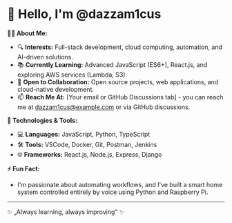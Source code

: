 # 👋 Hello, I'm @dazzam1cus

**👨‍💻 About Me:**
- 🔍 **Interests:** Full-stack development, cloud computing, automation, and AI-driven solutions.
- 📚 **Currently Learning:** Advanced JavaScript (ES6+), React.js, and exploring AWS services (Lambda, S3).
- 🤝 **Open to Collaboration:** Open source projects, web applications, and cloud-native development.
- 📫 **Reach Me At:** [Your email or GitHub Discussions tab] - you can reach me at dazzam1cus@example.com or via GitHub discussions.

**🔧 Technologies & Tools:**
- 💻 **Languages:** JavaScript, Python, TypeScript
- 🛠️ **Tools:** VSCode, Docker, Git, Postman, Jenkins
- 🌐 **Frameworks:** React.js, Node.js, Express, Django

**⚡ Fun Fact:**
- I'm passionate about automating workflows, and I've built a smart home system controlled entirely by voice using Python and Raspberry Pi.

---
✨ „Always learning, always improving” ✨
